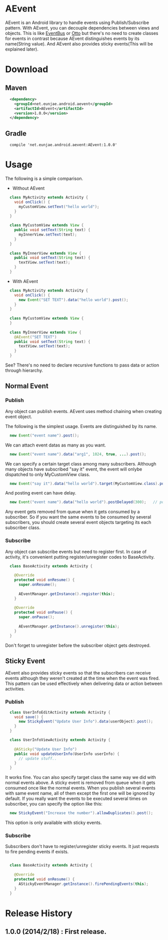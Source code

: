 AEvent
======

AEvent is an Android library to handle events using Publish/Subscribe pattern. With AEvent, you can decouple dependencies between views and objects. This is like [EventBus](https://github.com/greenrobot/EventBus) or [Otto](http://square.github.io/otto/) but there's no need to create classes for events in contrast because AEvent distinguishes events by its name(String value). And AEvent also provides sticky events(This will be explained later).

# Download

## Maven

```xml
  <dependency>
    <groupId>net.eunjae.android.aevent</groupId>
    <artifactId>AEvent</artifactId>
    <version>1.0.0</version>
  </dependency>
```

## Gradle

```
  compile 'net.eunjae.android.aevent:AEvent:1.0.0'
```

# Usage

The following is a simple comparison.

* Without AEvent

```java
  class MyActivity extends Activity {
    void onClick() {
      myCustomView.setText("hello world");
    }
  }
  
  class MyCustomView extends View {
    public void setText(String text) {
      myInnerView.setText(text);
    }
  }
  
  class MyInnerView extends View {
    public void setText(String text) {
      textView.setText(text);
    }
  }
```

* With AEvent

```java
  class MyActivity extends Activity {
    void onClick() {
      new Event("SET TEXT").data("hello world").post();
    }
  }
  
  class MyCustomView extends View {
  }
  
  class MyInnerView extends View {
    @AEvent("SET TEXT")
    public void setText(String text) {
      textView.setText(text);
    }
  }
```  
See? There's no need to declare recursive functions to pass data or action through hierarchy.

## Normal Event

### Publish
Any object can publish events.
AEvent uses method chaining when creating event object.

The following is the simplest usage. Events are distinguished by its name.

```java
  new Event("event name").post();
```

We can attach event datas as many as you want.

```java
  new Event("event name").data("arg1", 1024, true, ...).post();
```
  
We can specify a certain target class among many subscribers.
Although many objects have subscribed "say it" event, the event will onlybe dispatched to only MyCustomView class.

```java
  new Event("say it").data("hello world").target(MyCustomView.class).post();
```
  
And posting event can have delay.

```java
  new Event("event name").data("hello world").postDelayed(300);   // post event after 300ms delay.
```

Any event gets removed from queue when it gets consumed by a subscriber. So if you want the same events to be consumed by several subscribers, you should create several event objects targeting its each subscriber class.

### Subscribe

Any object can subscribe events but need to register first. In case of activity, it's convenient putting register/unregister codes to BaseActivity.

```java
  class BaseActivity extends Activity {
    
    @Override
    protected void onResume() {
      super.onResume();
      
      AEventManager.getInstance().register(this);
    }
    
    @Override
    protected void onPause() {
      super.onPause();
      
      AEventManager.getInstance().unregister(this);
    }
  }
```

Don't forget to unregister before the subscriber object gets destroyed.

## Sticky Event

AEvent also provides sticky events so that the subscribers can receive events although they weren't created at the time when the event was fired. This pattern can be used effectively when delivering data or action between activities.

### Publish

```java
  class UserInfoEditActivity extends Activity {
    void save() {
      new StickyEvent("Update User Info").data(userObject).post();
    }
  }

  class UserInfoViewActivity extends Activity {
    
    @ASticky("Update User Info")
    public void updateUserInfo(UserInfo userInfo) {
      // update stuff..
    }
  }
```

It works fine. You can also specify target class the same way we did with normal events above.
A sticky event is removed from queue when it gets consumed once like the normal events.
When you publish several events with same event name, all of them except the first one will be ignored by default.
If you really want the events to be executed several times on subscriber, you can specify the option like this:

```java
  new StickyEvent("Increase the number").allowDuplicates().post();
```

This option is only available with sticky events.

### Subscribe

Subscribers don't have to register/unregister sticky events. It just requests to fire pending events if exists.

```java

  class BaseActivity extends Activity {
    
    @Override
    protected void onResume() {
      AStickyEventManager.getInstance().firePendingEvents(this);
    }
  }
```

# Release History

## 1.0.0 (2014/2/18) : First release.
